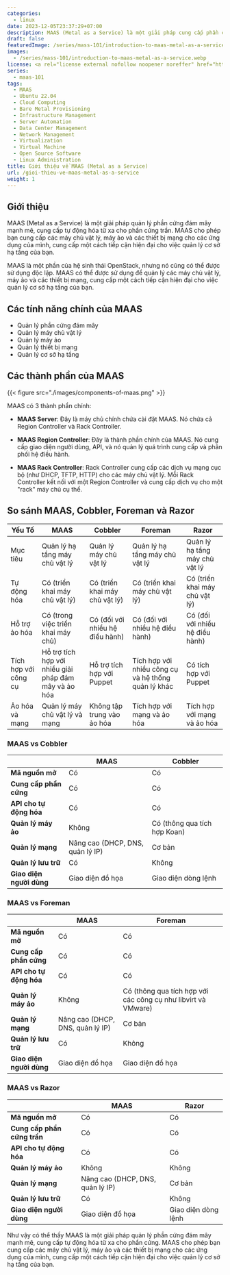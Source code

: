 ```yaml
---
categories:
  - linux
date: 2023-12-05T23:37:29+07:00
description: MAAS (Metal as a Service) là một giải pháp cung cấp phần cứng trực tiếp, cho phép tự động hóa việc triển khai hệ điều hành trên máy chủ vật lý. Nó cung cấp khả năng quản lý phần cứng từ xa một cách linh hoạt và hiệu quả, hỗ trợ môi trường đám mây và trung tâm dữ liệu. MAAS giúp tối ưu hóa quy trình vận hành, giảm thiểu thời gian cài đặt và cấu hình, qua đó nâng cao hiệu suất và độ ổn định cho cơ sở hạ tầng IT.
draft: false
featuredImage: /series/mass-101/introduction-to-maas-metal-as-a-service.webp
images:
  - /series/mass-101/introduction-to-maas-metal-as-a-service.webp
license: <a rel="license external nofollow noopener noreffer" href="https://creativecommons.org/licenses/by-nc/4.0/" target="_blank">CC BY-NC 4.0</a>
series:
  - maas-101
tags:
  - MAAS
  - Ubuntu 22.04
  - Cloud Computing
  - Bare Metal Provisioning
  - Infrastructure Management
  - Server Automation
  - Data Center Management
  - Network Management
  - Virtualization
  - Virtual Machine
  - Open Source Software
  - Linux Administration
title: Giới thiệu về MAAS (Metal as a Service)
url: /gioi-thieu-ve-maas-metal-as-a-service
weight: 1
---
```


## Giới thiệu

MAAS (Metal as a Service) là một giải pháp quản lý phần cứng đám mây mạnh mẽ, cung cấp tự động hóa từ xa cho phần cứng trần. MAAS cho phép bạn cung cấp các máy chủ vật lý, máy ảo và các thiết bị mạng cho các ứng dụng của mình, cung cấp một cách tiếp cận hiện đại cho việc quản lý cơ sở hạ tầng của bạn.

MAAS là một phần của hệ sinh thái OpenStack, nhưng nó cũng có thể được sử dụng độc lập. MAAS có thể được sử dụng để quản lý các máy chủ vật lý, máy ảo và các thiết bị mạng, cung cấp một cách tiếp cận hiện đại cho việc quản lý cơ sở hạ tầng của bạn.

## Các tính năng chính của MAAS

- Quản lý phần cứng đám mây
- Quản lý máy chủ vật lý
- Quản lý máy ảo
- Quản lý thiết bị mạng
- Quản lý cơ sở hạ tầng

## Các thành phần của MAAS

{{< figure src="./images/components-of-maas.png" >}}

MAAS có 3 thành phần chính:

- **MAAS Server**: Đây là máy chủ chính chứa cài đặt MAAS. Nó chứa cả Region Controller và Rack Controller.

- **MAAS Region Controller**: Đây là thành phần chính của MAAS. Nó cung cấp giao diện người dùng, API, và nó quản lý quá trình cung cấp và phân phối hệ điều hành.

- **MAAS Rack Controller**: Rack Controller cung cấp các dịch vụ mạng cục bộ (như DHCP, TFTP, HTTP) cho các máy chủ vật lý. Mỗi Rack Controller kết nối với một Region Controller và cung cấp dịch vụ cho một "rack" máy chủ cụ thể.

## So sánh MAAS, Cobbler, Foreman và Razor

| Yếu Tố               | MAAS                                                  | Cobbler                         | Foreman                                             | Razor                           |
| -------------------- | ----------------------------------------------------- | ------------------------------- | --------------------------------------------------- | ------------------------------- |
| Mục tiêu             | Quản lý hạ tầng máy chủ vật lý                        | Quản lý máy chủ vật lý          | Quản lý hạ tầng máy chủ vật lý                      | Quản lý hạ tầng máy chủ vật lý  |
| Tự động hóa          | Có (triển khai máy chủ vật lý)                        | Có (triển khai máy chủ vật lý)  | Có (triển khai máy chủ vật lý)                      | Có (triển khai máy chủ vật lý)  |
| Hỗ trợ ảo hóa        | Có (trong việc triển khai máy chủ)                    | Có (đối với nhiều hệ điều hành) | Có (đối với nhiều hệ điều hành)                     | Có (đối với nhiều hệ điều hành) |
| Tích hợp với công cụ | Hỗ trợ tích hợp với nhiều giải pháp đám mây và ảo hóa | Hỗ trợ tích hợp với Puppet      | Tích hợp với nhiều công cụ và hệ thống quản lý khác | Có tích hợp với Puppet          |
| Ảo hóa và mạng       | Quản lý máy chủ vật lý và mạng                        | Không tập trung vào ảo hóa      | Tích hợp với mạng và ảo hóa                         | Tích hợp với mạng và ảo hóa     |

### MAAS vs Cobbler

|                          | MAAS                             | Cobbler                      |
| ------------------------ | -------------------------------- | ---------------------------- |
| **Mã nguồn mở**          | Có                               | Có                           |
| **Cung cấp phần cứng**   | Có                               | Có                           |
| **API cho tự động hóa**  | Có                               | Có                           |
| **Quản lý máy ảo**       | Không                            | Có (thông qua tích hợp Koan) |
| **Quản lý mạng**         | Nâng cao (DHCP, DNS, quản lý IP) | Cơ bản                       |
| **Quản lý lưu trữ**      | Có                               | Không                        |
| **Giao diện người dùng** | Giao diện đồ họa                 | Giao diện dòng lệnh          |

### MAAS vs Foreman

|                          | MAAS                             | Foreman                                                       |
| ------------------------ | -------------------------------- | ------------------------------------------------------------- |
| **Mã nguồn mở**          | Có                               | Có                                                            |
| **Cung cấp phần cứng**   | Có                               | Có                                                            |
| **API cho tự động hóa**  | Có                               | Có                                                            |
| **Quản lý máy ảo**       | Không                            | Có (thông qua tích hợp với các công cụ như libvirt và VMware) |
| **Quản lý mạng**         | Nâng cao (DHCP, DNS, quản lý IP) | Cơ bản                                                        |
| **Quản lý lưu trữ**      | Có                               | Không                                                         |
| **Giao diện người dùng** | Giao diện đồ họa                 | Giao diện đồ họa                                              |

### MAAS vs Razor

|                             | MAAS                             | Razor               |
| --------------------------- | -------------------------------- | ------------------- |
| **Mã nguồn mở**             | Có                               | Có                  |
| **Cung cấp phần cứng trần** | Có                               | Có                  |
| **API cho tự động hóa**     | Có                               | Có                  |
| **Quản lý máy ảo**          | Không                            | Không               |
| **Quản lý mạng**            | Nâng cao (DHCP, DNS, quản lý IP) | Cơ bản              |
| **Quản lý lưu trữ**         | Có                               | Không               |
| **Giao diện người dùng**    | Giao diện đồ họa                 | Giao diện dòng lệnh |

Như vậy có thể thấy MAAS là một giải pháp quản lý phần cứng đám mây mạnh mẽ, cung cấp tự động hóa từ xa cho phần cứng. MAAS cho phép bạn cung cấp các máy chủ vật lý, máy ảo và các thiết bị mạng cho các ứng dụng của mình, cung cấp một cách tiếp cận hiện đại cho việc quản lý cơ sở hạ tầng của bạn.
